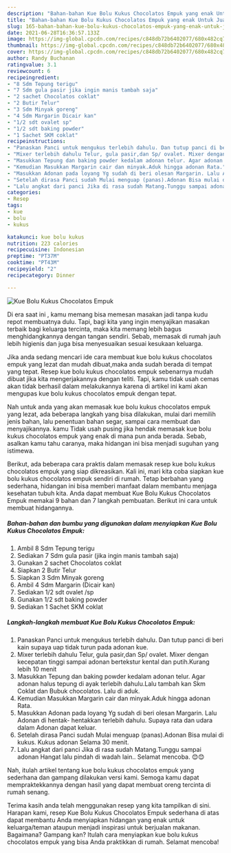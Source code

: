 ```yaml
---
description: "Bahan-bahan Kue Bolu Kukus Chocolatos Empuk yang enak Untuk Jualan"
title: "Bahan-bahan Kue Bolu Kukus Chocolatos Empuk yang enak Untuk Jualan"
slug: 165-bahan-bahan-kue-bolu-kukus-chocolatos-empuk-yang-enak-untuk-jualan
date: 2021-06-28T16:36:57.133Z
image: https://img-global.cpcdn.com/recipes/c848db72b6402077/680x482cq70/kue-bolu-kukus-chocolatos-empuk-foto-resep-utama.jpg
thumbnail: https://img-global.cpcdn.com/recipes/c848db72b6402077/680x482cq70/kue-bolu-kukus-chocolatos-empuk-foto-resep-utama.jpg
cover: https://img-global.cpcdn.com/recipes/c848db72b6402077/680x482cq70/kue-bolu-kukus-chocolatos-empuk-foto-resep-utama.jpg
author: Randy Buchanan
ratingvalue: 3.1
reviewcount: 6
recipeingredient:
- "8 Sdm Tepung terigu"
- "7 Sdm gula pasir jika ingin manis tambah saja"
- "2 sachet Chocolatos coklat"
- "2 Butir Telur"
- "3 Sdm Minyak goreng"
- "4 Sdm Margarin Dicair kan"
- "1/2 sdt ovalet sp"
- "1/2 sdt baking powder"
- "1 Sachet SKM coklat"
recipeinstructions:
- "Panaskan Panci untuk mengukus terlebih dahulu. Dan tutup panci di beri kain supaya uap tidak turun pada adonan kue."
- "Mixer terlebih dahulu Telur, gula pasir,dan Sp/ ovalet. Mixer dengan kecepatan tinggi sampai adonan bertekstur kental dan putih.Kurang lebih 10 menit"
- "Masukkan Tepung dan baking powder kedalam adonan telur. Agar adonan halus tepung di ayak terlebih dahulu.Lalu tambah kan Skm Coklat dan Bubuk chocolatos. Lalu di aduk."
- "Kemudian Masukkan Margarin cair dan minyak.Aduk hingga adonan Rata."
- "Masukkan Adonan pada loyang Yg sudah di beri olesan Margarin. Lalu Adonan di hentak- hentakkan terlebih dahulu. Supaya rata dan udara dalam Adonan dapat keluar."
- "Setelah dirasa Panci sudah Mulai menguap (panas).Adonan Bisa mulai di kukus. Kukus adonan Selama 30 menit."
- "Lalu angkat dari panci Jika di rasa sudah Matang.Tunggu sampai adonan Hangat lalu pindah di wadah lain.. Selamat mencoba. 😊😊"
categories:
- Resep
tags:
- kue
- bolu
- kukus

katakunci: kue bolu kukus 
nutrition: 223 calories
recipecuisine: Indonesian
preptime: "PT37M"
cooktime: "PT43M"
recipeyield: "2"
recipecategory: Dinner

---
```



![Kue Bolu Kukus Chocolatos Empuk](https://img-global.cpcdn.com/recipes/c848db72b6402077/680x482cq70/kue-bolu-kukus-chocolatos-empuk-foto-resep-utama.jpg)

Di era  saat ini , kamu memang bisa memesan masakan jadi tanpa kudu repot membuatnya dulu. Tapi, bagi kita yang ingin menyajikan masakan terbaik bagi keluarga tercinta, maka kita memang lebih bagus menghidangkannya dengan tangan sendiri. Sebab, memasak di rumah jauh lebih higienis dan juga bisa menyesuaikan sesuai kesukaan keluarga.

Jika anda sedang mencari ide cara membuat kue bolu kukus chocolatos empuk yang lezat dan mudah dibuat,maka anda sudah berada di tempat yang tepat. Resep kue bolu kukus chocolatos empuk  sebenarnya mudah dibuat jika kita mengerjakannya dengan teliti. Tapi, kamu tidak usah cemas akan tidak berhasil dalam melakukannya 
karena di artikel ini kami akan mengupas kue bolu kukus chocolatos empuk dengan tepat.  



Nah untuk anda yang akan memasak kue bolu kukus chocolatos empuk yang lezat, ada beberapa langkah yang bisa dilakukan, mulai dari memilih jenis bahan, lalu penentuan bahan segar, sampai cara membuat dan menyajikannya. kamu Tidak usah pusing jika hendak memasak kue bolu kukus chocolatos empuk yang enak di mana pun anda berada. Sebab, asalkan kamu  tahu caranya, maka hidangan ini bisa menjadi suguhan yang istimewa.

Berikut, ada beberapa cara praktis  dalam memasak resep kue bolu kukus chocolatos empuk yang siap dikreasikan. Kali ini, mari kita coba siapkan kue bolu kukus chocolatos empuk sendiri di rumah. Tetap berbahan yang sederhana, hidangan ini bisa memberi manfaat dalam membantu menjaga kesehatan tubuh kita. Anda dapat membuat Kue Bolu Kukus Chocolatos Empuk memakai 9 bahan dan 7 langkah pembuatan. Berikut ini cara untuk membuat hidangannya.

<!--inarticleads1-->

##### Bahan-bahan dan bumbu yang digunakan dalam menyiapkan Kue Bolu Kukus Chocolatos Empuk:

1. Ambil 8 Sdm Tepung terigu
1. Sediakan 7 Sdm gula pasir (jika ingin manis tambah saja)
1. Gunakan 2 sachet Chocolatos coklat
1. Siapkan 2 Butir Telur
1. Siapkan 3 Sdm Minyak goreng
1. Ambil 4 Sdm Margarin (Dicair kan)
1. Sediakan 1/2 sdt ovalet /sp
1. Gunakan 1/2 sdt baking powder
1. Sediakan 1 Sachet SKM coklat




<!--inarticleads2-->

##### Langkah-langkah membuat Kue Bolu Kukus Chocolatos Empuk:

1. Panaskan Panci untuk mengukus terlebih dahulu. Dan tutup panci di beri kain supaya uap tidak turun pada adonan kue.
1. Mixer terlebih dahulu Telur, gula pasir,dan Sp/ ovalet. Mixer dengan kecepatan tinggi sampai adonan bertekstur kental dan putih.Kurang lebih 10 menit
1. Masukkan Tepung dan baking powder kedalam adonan telur. Agar adonan halus tepung di ayak terlebih dahulu.Lalu tambah kan Skm Coklat dan Bubuk chocolatos. Lalu di aduk.
1. Kemudian Masukkan Margarin cair dan minyak.Aduk hingga adonan Rata.
1. Masukkan Adonan pada loyang Yg sudah di beri olesan Margarin. Lalu Adonan di hentak- hentakkan terlebih dahulu. Supaya rata dan udara dalam Adonan dapat keluar.
1. Setelah dirasa Panci sudah Mulai menguap (panas).Adonan Bisa mulai di kukus. Kukus adonan Selama 30 menit.
1. Lalu angkat dari panci Jika di rasa sudah Matang.Tunggu sampai adonan Hangat lalu pindah di wadah lain.. Selamat mencoba. 😊😊




Nah, itulah artikel tentang  kue bolu kukus chocolatos empuk  yang sederhana dan gampang dilakukan versi kami. Semoga kamu dapat mempraktekkannya dengan hasil yang dapat membuat oreng tercinta di rumah senang. 

Terima kasih anda telah menggunakan resep yang kita tampilkan di sini. Harapan kami, resep  Kue Bolu Kukus Chocolatos Empuk sederhana di atas dapat membantu Anda menyiapkan hidangan yang enak untuk keluarga/teman ataupun menjadi inspirasi untuk berjualan makanan. Bagaimana? Gampang kan? Itulah cara menyiapkan kue bolu kukus chocolatos empuk yang bisa Anda praktikkan di rumah. Selamat mencoba!

